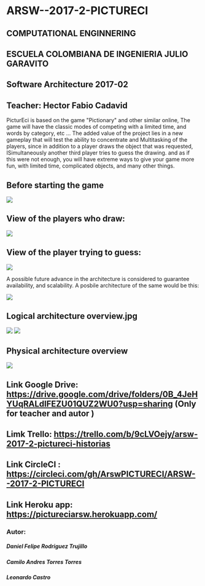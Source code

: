 # ARSW--2017-2-PICTURECI


## COMPUTATIONAL ENGINNERING 


## ESCUELA COLOMBIANA DE INGENIERIA JULIO GARAVITO 

## Software Architecture 2017-02
## Teacher: Hector Fabio Cadavid 

PicturEci is based on the game "Pictionary" and other similar online,
The game will have the classic modes of competing with a limited time, and words by category, etc ...
The added value of the project lies in a new gameplay that will test the ability to concentrate and
Multitasking of the players, since in addition to a player draws the object that was requested,
ISimultaneously another third player tries to guess the drawing.
and as if this were not enough, you will have extreme ways to give your game more fun, 
with limited time, complicated objects, and many other things.

## Before starting the game
![](IMG/1.jpg)

## View of the players who draw:
![](IMG/2.jpg)

## View of the player trying to guess:
![](IMG/3.jpg)


A possible future advance in the architecture is considered to guarantee availability, and scalability. A posbile architecture of the same would be this:  

![](IMG/diagrama.png)

## Logical architecture overview.jpg

![](IMG/ArquitecturaLogicaPictureci.png)
![](IMG/2.2Logicalarchitectureoverview.jpg)

## Physical architecture overview
![](IMG/2.3Physicalarchitectureoverview.png)
  
## Link Google Drive: https://drive.google.com/drive/folders/0B_4JeHYUqRALdlFEZU01QUZ2WU0?usp=sharing (Only for teacher and autor )

## Limk Trello: https://trello.com/b/9cLVOejy/arsw-2017-2-pictureci-historias

## Link CircleCI : https://circleci.com/gh/ArswPICTURECI/ARSW--2017-2-PICTURECI

## Link Heroku app: https://pictureciarsw.herokuapp.com/


  
### Autor:
##### Daniel Felipe Rodriguez Trujillo
##### Camilo Andres Torres Torres
##### Leonardo Castro
